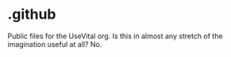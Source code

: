 # .github
Public files for the UseVital org. Is this in almost any stretch of the imagination useful at all? No.

